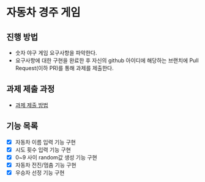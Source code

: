 # 자동차 경주 게임
## 진행 방법
* 숫자 야구 게임 요구사항을 파악한다.
* 요구사항에 대한 구현을 완료한 후 자신의 github 아이디에 해당하는 브랜치에 Pull Request(이하 PR)를 통해 과제를 제출한다.

## 과제 제출 과정
* [과제 제출 방법](https://github.com/next-step/nextstep-docs/tree/master/precourse)

## 기능 목록
* [x] 자동차 이름 입력 기능 구현
* [x] 시도 횟수 입력 기능 구현
* [x] 0~9 사이 random값 생성 기능 구현
* [x] 자동차 전진/멈춤 기능 구현
* [x] 우승자 선정 기능 구현

